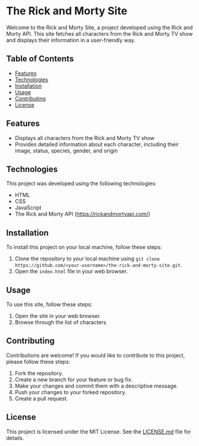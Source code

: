 # The Rick and Morty Site

Welcome to the Rick and Morty Site, a project developed using the Rick and Morty API. This site fetches all characters from the Rick and Morty TV show and displays their information in a user-friendly way.

## Table of Contents

- [Features](#features)
- [Technologies](#technologies)
- [Installation](#installation)
- [Usage](#usage)
- [Contributing](#contributing)
- [License](#license)

## Features

- Displays all characters from the Rick and Morty TV show
- Provides detailed information about each character, including their image, status, species, gender, and origin

## Technologies

This project was developed using the following technologies:

- HTML
- CSS
- JavaScript
- The Rick and Morty API (https://rickandmortyapi.com/)

## Installation

To install this project on your local machine, follow these steps:

1. Clone the repository to your local machine using `git clone https://github.com/<your-username>/the-rick-and-morty-site.git`.
2. Open the `index.html` file in your web browser.

## Usage

To use this site, follow these steps:

1. Open the site in your web browser.
2. Browse through the list of characters 

## Contributing

Contributions are welcome! If you would like to contribute to this project, please follow these steps:

1. Fork the repository.
2. Create a new branch for your feature or bug fix.
3. Make your changes and commit them with a descriptive message.
4. Push your changes to your forked repository.
5. Create a pull request.

## License

This project is licensed under the MIT License. See the [LICENSE.md](LICENSE.md) file for details.
